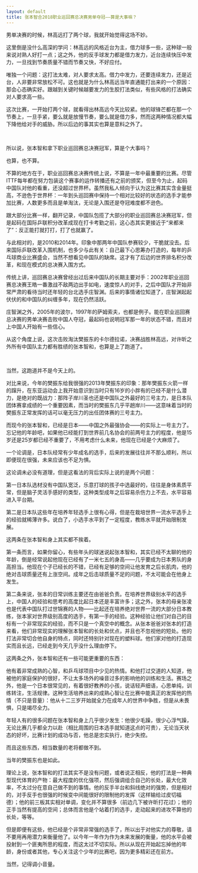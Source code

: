 ```yaml
---
layout: default
title: 张本智合2018职业巡回赛总决赛男单夺冠——算是大事嘛？
---
```


男单决赛的时候，林高远打了两个球，我就开始觉得这场不妙。

这里倒是没什么高深的学问：林高远的风格近台为主，借力球多一些，这种球一般来说对熟人好打一点；这之外，他的反手球发力都是借力发力，近台连续快压中发力，一旦找到节奏质量不错而节奏又快，不好应付。

唯独一个问题：这打法太难，对人要求太高。借力中发力，还要连续发力，还是近台，人非要非常放松不可。这也就是为什么林高远当年直通能打出来的一个原因：那会心态确实好。跟越到关键时候越要发力的生胶打法类似，有些风格的打法确实对人要求高一些。

这次比赛，一开始打两个球，就看得出林高远今天比较紧。他的球锋芒都在那一个节奏上，一旦手紧，要么就是放慢节奏，要么就是借力多，然而这两种情况都大幅下降他给对手的威胁。所以后边的事其实也算是意料之外了。

<br>

所以说，张本智和拿下职业巡回赛总决赛冠军，算是个大事吗？

也算，也不算。

不算的地方在于，职业巡回赛总决赛传统上说，不算是一年中最重要的比赛。尽管ITTF每年都在努力包装这个赛事的运作转播还有之前的颁奖，但至今为止，起码中国队对他的看重，还没超过世界杯。虽然我私人倾向于认为这比赛其实含金量挺高，不逊色于世界杯：一年到头巡回赛中保持一个相对比较好的状态的选手才能参加比赛，人数更多而且是单淘汰，无论是入围还是夺冠难度都不逊色。

跟大部分比赛一样，翻开记录，中国队包揽了大部分的职业巡回赛总决赛冠军，但是起码在国际乒联积分改革成现在打卡考勤之前，这心态其实更接近于“来都来了”：反正能打就打打，打了也就赢了。

与此相对的，是2010和2014年。印象中那两年中国队参赛较少，干脆就没去。后来国际乒联改革入围机制，也多少与此有关：自己最下心思筹办打造的，每年的乒乓球商业比赛盛会，当然不想看见中国队的缺席。这才有了后边的世界排名积分改革，和现在模式的总决赛入围方式。

传统上讲，巡回赛总决赛曾经出过后来中国队的长期主要对手：2002年职业巡回赛总决赛王皓一番激战不敌两边出手如电，速度惊人的对手，之后中国队才开始非常严肃的看待当时还年轻的台北选手庄智渊。后来的事情诸位知道了，庄智渊起起伏伏的和中国队的纠缠多年，现在仍然活跃。

庄智渊之外，2005年的波尔，1997年的萨姆索夫，也都是例子。能在职业巡回赛总决赛的男单决赛击败中国人夺冠，最起码也说明冠军那一年的状态不错，而且对上中国人开始有一些信心。

从这个角度上说，这次击败淘汰樊振东的卡尔德拉诺，决赛战胜林高远，对许昕之外所有中国队主力都有胜绩的张本智和，也算是上了跑道了。

<br>

当然，这跑道并不是今天上的。

对比来说，今年的樊振东给我很强的2013年樊振东的印象：那年樊振东火箭一样的蹿升，在东亚运动会上我开始意识到当时只有16岁的小胖有的已经不是什么潜力，是绝对的既战力：那阵子岸川圣也还是中国队之外最好的三号主力，是日本队团体赛拿成绩的一个重要因素，而当时的樊振东几乎平趟岸川——这意味着当时的樊振东正常发挥的话可以毫无压力的出任团体赛的三号主力。

而现今的张本智和，已经是日本——中国之外最强协会——的实际上一号主力了。忘记他的年龄吧，如果他已经能打到世界前几名协会的前两号主力的程度，他是15岁还是25岁都已经不重要了，不用考虑什么未来，他现在已经是个大麻烦了。

一个论调是，日本队经常有少年成名的选手，后来的发展往往并不那么顺利，所以即便现在很强，未来应该也不足为惧。

这论调未必没有道理，但是这看法的背后实际上说的是两个问题：

第一日本队选材没有中国队宽泛，乐意打球的孩子中选最好的，往往是身体素质平常，但是脑子灵活手感好的类型，这种类型成年之后容易杀伤力上不去，水平容易进入平台期。

第二是日本队这些年在培养年轻选手上很有心得，但是在栽培世界一流水平选手上的经验就稀薄许多。说白了，小选手水平到了一定程度，教练水平就开始限制发展。

这两条在张本智和身上其实都不挨着。

第一条而言，如果你留心，有些年头的球迷说起张本智和，其实已经不太聊的他的年龄，倒是经常说起他现在已经有了一米七五的身高——几乎要成为日本男队的身高担当。他现在个子已经长的不错，已经有足够的空间让他发育之后长肌肉，他的绝对击球质量还有上涨空间。成年之后击球质量不足的问题，不太可能会在他身上发生。

第二条来说，张本的日常训练主要还在由爸爸负责。在培养世界级别水平的选手上，中国人的经验和思考的高度比起日本还是丰富许多；这之外，张本的母亲张凌也是代表中国队打过世锦赛的人物——比起还在培养绝对世界一流的大部分日本教练，张本家对世界级别高度的选手，有第一手的经验。这种经验让他们对自己的目标有一个非常现实的经验，而不只是一个真空中的概念。从张本爸爸对张本的打造来看，他们非常现实的理解张本智和的长处和优点，并且也不忽视他的短处。他的打法非常切合他自身的特点，同时还特别针对现在的塑料球。他们家对他的打造现实而且长远，已经走到今天几乎没什么理由停下。

这两条之外，张本智和还有一些可能更重要的东西：

他有着非常成熟的心智，和乒乓球项目中少见的热情。和他打过交道的人知道，他被他的家庭保护的很好，不让太多场外的噪音过多的影响他的训练和生活。赛场之外，他是一个日本很常见的，有着很好教养的小孩，说话轻声细语，心思单纯，训练转注，生活规律。这种生活培养出来的成熟心智让在比赛中能真正的发挥他的热情（不只是音量）：他从十二三岁开始就全力在成年人的世界中争胜，但是从未畏惧，只是竭尽全力。

年轻人有的很多问题在张本智和身上几乎很少发生：他很少毛躁，很少心浮气躁，无论比赛几乎都全力以赴（相比周围的日本选手就知道这点的可贵），无论当天状态的好坏，比赛计划的成功与否，他总是忠实执行，绝少失控。

而且这些东西，相当数量的老将都做不到。

当年的樊振东也是如此。

理论上说，张本智和的打法其实不是没有问题，或者说正相反，他的打法是一种典型现代体育的产物：最大程度的优化强项，然后强调组合自己的长处，最大化效率，不太过分在意自己做不到的事情。他的反手半台和斜线绝对的强势，但是相对的，对手反手也很强的时候变中间能很好的限制他的发挥（这样输给过皮切福德）；他的前三板其实相对单调，变化并不算很多（前边几下被许昕打花过）；他的正手当然有提高的空间；总体而言他是个站着打的选手，走动起来的进攻不算他的长处，等等。

但是即便有这些，他已经是个非常非常强的选手了，所以出于对他实力的尊敬，请不要用再用潜力来衡量他了。以今年一年作为作为未来发展的衡量，他的水平会被投射到一个匪夷所思的程度，而这太过不切实际。所以从现在开始起忘掉他的年龄，身份或者其他，专心关注这个少年的比赛吧，因为更多精彩还在前方。

当然，记得调小音量。